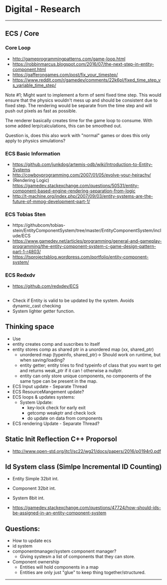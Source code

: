 # Digital - Research

---

## ECS / Core

### Core Loop
- http://gameprogrammingpatterns.com/game-loop.html
- https://robbinmarcus.blogspot.com/2016/07/the-next-step-in-entity-component.html
- https://gafferongames.com/post/fix_your_timestep/
- https://www.reddit.com/r/gamedev/comments/22k6pl/fixed_time_step_vs_variable_time_step/

Note #1; Might want to implement a form of semi fixed time step. This would ensure that the physics wouldn't mess up and should be consistent due to fixed step. The rendering would be separate from the time step and will push out pixels as fast as possible.

The renderer basically creates time for the game loop to consume. With some added lerp/calculations, this can be smoothed out.

Question is, does this also work with "normal" games or does this only apply to physics simulations?

### ECS Basic Information
- https://github.com/junkdog/artemis-odb/wiki/Introduction-to-Entity-Systems
- http://cowboyprogramming.com/2007/01/05/evolve-your-heirachy/
- (Rendering Logic) https://gamedev.stackexchange.com/questions/50531/entity-component-based-engine-rendering-separation-from-logic
- http://t-machine.org/index.php/2007/09/03/entity-systems-are-the-future-of-mmog-development-part-1/

### ECS Tobias Sten
- https://githubcom/tobias-stein/EntityComponentSystem/tree/master/EntityComponentSystem/include/ECS
- https://www.gamedev.net/articles/programming/general-and-gameplay-programming/the-entity-component-system-c-game-design-pattern-part-1-r4803/
- https://tsprojectsblog.wordpress.com/portfolio/entity-component-system/

### ECS Redxdv
- https://github.com/redxdev/ECS

##

- Check if Entity is valid to be updated by the system. Avoids dynamic_cast checking
- System lighter getter function.


## Thinking space
- Use
- entity creates comp and suscribes to itself
- entity stores comp as shared ptr in a unordered map (xx, shared_ptr)
    - unordered map (typeinfo, shared_ptr)-> Should work on runtime, but when saving/loading?
    - entity getter; entity tries to find typeinfo of class that you want to get and returns weak_ptr if it can ! otherwise a nullptr.
    - entity can only store unique components, no components of the same type can be present in the map.
- ECS Input update - Separate Thread
- ECS ResourceMangement update?
- ECS loops & updates systems:
    - System Update:
        - key-lock check for early exit
        - getcomp weakptr and check lock
        - do update on data from components
- ECS rendering Update - Separate Thread?


## Static Init Reflection C++ Proporsol
- http://www.open-std.org/jtc1/sc22/wg21/docs/papers/2016/p0194r0.pdf

## Id System class (Simlpe Incremental ID Counting)
- Entity Simple 32bit int.
- Component 32bit int.
- System 8bit int.

- https://gamedev.stackexchange.com/questions/47724/how-should-ids-be-assigned-in-an-entity-component-system


## Questions:
- How to update ecs
- id system
- componentmanager/system component manager?
    - Giving systesm a list of components that they can store.
- Component ownership
    - Entities will hold components in a map
    - Entities are only just "glue" to keep thing together/structured.

---